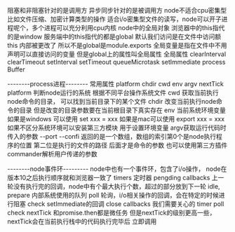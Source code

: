 阻塞和非阻塞针对的是调用方 异步同步针对的是被调用方
node不适合cpu密集型比如文件压缩、加密计算类型的操作 适合i/o密集型文件的读写，node可以开子进程呢个，多个进程可以充分利用cpu内核
node中的全局对象 浏览器中的this指代的是window 服务端中的this指代的都是global
默认我们访问是在文件中访问额this 内部被更改了 所以不是global是module.exports
全局变量是指在文件中不用声明可以直接访问的变量 但是global上的属性叫全局属性
全局属性 clearInterval clearTimeout setInterval setTimeout queueMicrotask setImmediate  process Buffer

--------process进程--------
常用属性 platform chdir cwd env argv nextTick
platform 判断node运行的系统 根据不同平台操作系统文件
cwd 获取当前执行node命令的目录， 可以找到当前目录下的某个文件
chdir 改变当前执行node命令的目录 但是改变的目录参数要在当前根目录下真实存在
env 当前系统环境变量 如果是windows 可以使用 set xxx = xxx 如果是mac可以使用 export xxx = xxx
如果不区分系统环境可以安装第三方模块 用于设置环境变量
argv获取运行代码时传入的参数 --port --confi 返回的是一个数组，数组的索引第0个是node执行程序的位置 第二位是执行的文件的路径 后面才是命令的参数  也可以使用第三方插件 commander解析用户传递的参数

--------node事件环---------
node中也有一个事件环，包含了i/o操作， node在版本10之后执行顺序就和浏览器一致了
timers 定时器 
pengding callbacks 上一轮没有执行完的回调，node中有个最大执行个数，超过的部分放到下一轮
idle, prepare 内部系统使用的队列
poll 轮询，i/o相关操作的回调，会在特定的时候进行阻塞
check setImmediate的回调
close callbacks
我们需要关心的 timer poll check
nextTick 和promise.then都是微任务 但是nextTick的级别更高一些，nextTick会在当前执行栈中的代码执行完毕后 立即调用

